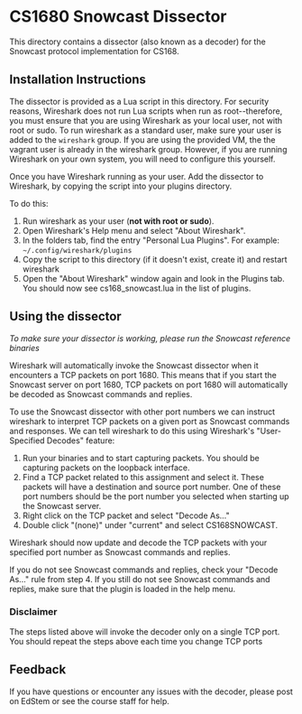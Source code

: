 # CS1680 Snowcast Dissector

This directory contains a dissector (also known as a decoder) for the Snowcast
protocol implementation for CS168.

## Installation Instructions

The dissector is provided as a Lua script in this directory.  For security
reasons, Wireshark does not run Lua scripts when run as root--therefore, you
must ensure that you are using Wireshark as your local user, not with root or
sudo.  To run wireshark as a standard user, make sure your user is added to the
`wireshark` group.  If you are using the provided VM, the the vagrant user is
already in the wireshark group.  However, if you are running Wireshark on your
own system, you will need to configure this yourself.  

Once you have Wireshark running as your user.  Add the dissector to Wireshark,
by copying the script into your plugins directory.

To do this:

 1. Run wireshark as your user (**not with root or sudo**).  
 2. Open Wireshark's Help menu and select "About Wireshark".
 3. In the folders tab, find the entry "Personal Lua Plugins". For example:
    `~/.config/wireshark/plugins`
 4. Copy the script to this directory (if it doesn't exist, create it) and
    restart wireshark
 5. Open the "About Wireshark" window again and look in the Plugins tab. You
    should now see cs168_snowcast.lua in the list of plugins.

## Using the dissector

_To make sure your dissector is working, please run the Snowcast reference
binaries_

Wireshark will automatically invoke the Snowcast dissector when it encounters a
TCP packets on port 1680. This means that if you start the Snowcast server on
port 1680, TCP packets on port 1680 will automatically be decoded as Snowcast
commands and replies.

To use the Snowcast dissector with other port numbers we can instruct wireshark
to interpret TCP packets on a given port as Snowcast commands and responses.
We can tell wireshark to do this using Wireshark's "User-Specified Decodes"
feature:

1. Run your binaries and to start capturing packets. You should be capturing
   packets on the loopback interface.
2. Find a TCP packet related to this assignment and select it. These packets
   will have a destination and source port number. One of these port numbers
   should be the port number you selected when starting up the Snowcast server.
3. Right click on the TCP packet and select "Decode As..."
4. Double click "(none)" under "current" and select CS168SNOWCAST.

Wireshark should now update and decode the TCP packets with your specified port
number as Snowcast commands and replies.

If you do not see Snowcast commands and replies, check your "Decode As..." rule
from step 4. If you still do not see Snowcast commands and replies, make sure
that the plugin is loaded in the help menu.

### Disclaimer

The steps listed above will invoke the decoder only on a single TCP port. You
should repeat the steps above each time you change TCP ports

## Feedback

If you have questions or encounter any issues with the decoder, please post on
EdStem or see the course staff for help.
